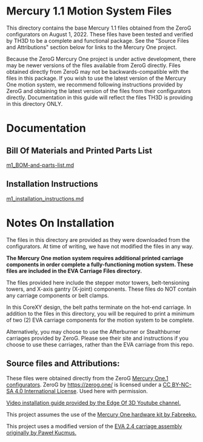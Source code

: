 # Mercury 1.1 Motion System Files

This directory contains the base Mercury 1.1 files obtained from the ZeroG configurators on August 1, 2022. These files have been tested and verified by TH3D to be a complete and functional package. See the "Source Files and Attributions" section below for links to the Mercury One project.

Because the ZeroG Mercury One project is under active development, there may be newer versions of the files available from ZeroG directly. Files obtained directly from ZeroG may not be backwards-compatible with the files in this package. If you wish to use the latest version of the Mercury One motion system, we recommend following instructions provided by ZeroG and obtaining the latest version of the files from their configurators directly. Documentation in this guide will reflect the files TH3D is providing in this directory ONLY.

# Documentation

## Bill Of Materials and Printed Parts List

[m1_BOM-and-parts-list.md](./Documentation/m1_BOM-and-parts-list.md)

## Installation Instructions

[m1_installation_instructions.md](./Documentation/m1_installation_instructions.md)

# Notes On Installation

The files in this directory are provided as they were downloaded from the configurators. At time of writing, we have not modified the files in any way.

**The Mercury One motion system requires additional printed carriage components in order complete a fully-functioning motion system. These files are included in the EVA Carriage Files directory.**

The files provided here include the stepper motor towers, belt-tensioning towers, and X-axis gantry (X-joint) components. These files do NOT contain any carriage components or belt clamps.

In this CoreXY design, the belt paths terminate on the hot-end carriage. In addition to the files in this directory, you will be required to print a minimum of two (2) EVA carriage components for the motion system to be complete.

Alternatively, you may choose to use the Afterburner or Stealthburner carriages provided by ZeroG. Please see their site and instructions if you choose to use these carriages, rather than the EVA carriage from this repo.

## Source files and Attributions:

These files were obtained directly from the ZeroG [Mercury One.1 configurators](https://docs.zerog.one/manual/build/mercury_eva/printed_files). ZeroG by https://zerog.one/ is licensed under a [CC BY-NC-SA 4.0 International License](http://creativecommons.org/licenses/by-nc-sa/4.0/). Used here with permission.

[Video installation guide provided by the Edge Of 3D Youtube channel.](https://www.youtube.com/playlist?list=PLTWoRbnsWNOh8fU8WCYN58Mdh5aLXsBGu)

This project assumes the use of the [Mercury One hardware kit by Fabreeko.](https://www.fabreeko.com/collections/mods/products/mercury-one-kit?variant=43030259073279)

This project uses a modified version of the [EVA 2.4 carriage assembly originally by Paweł Kucmus.](https://2.eva-3d.page/)
